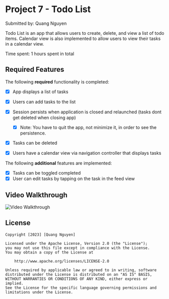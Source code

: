 # Project 7 - Todo List

Submitted by: Quang Nguyen

Todo List is an app that allows users to create, delete, and view a list of todo items. Calendar view is also implemented to allow users to view their tasks in a calendar view.

Time spent: 1 hours spent in total

## Required Features

The following **required** functionality is completed:

- [x] App displays a list of tasks
- [x] Users can add tasks to the list
- [x] Session persists when application is closed and relaunched (tasks dont get deleted when closing app) 
  - [x] Note: You have to quit the app, not minimize it, in order to see the persistence.
- [x] Tasks can be deleted
- [x] Users have a calendar view via navigation controller that displays tasks	


The following **additional** features are implemented:

- [x] Tasks can be toggled completed
- [x] User can edit tasks by tapping on the task in the feed view

## Video Walkthrough

<img src='https://media.giphy.com/media/v1.Y2lkPTc5MGI3NjExN2xqYW55eHFnNzMxZTBqY3d1M3hweXpieWNmZXdmbmZrNGdxMDVncyZlcD12MV9pbnRlcm5hbF9naWZfYnlfaWQmY3Q9Zw/Z7oRHCsRZZbwNOZ8eR/giphy.gif' title='Video Walkthrough' width='' alt='Video Walkthrough' />

## License

    Copyright [2023] [Quang Nguyen]

    Licensed under the Apache License, Version 2.0 (the "License");
    you may not use this file except in compliance with the License.
    You may obtain a copy of the License at

        http://www.apache.org/licenses/LICENSE-2.0

    Unless required by applicable law or agreed to in writing, software
    distributed under the License is distributed on an "AS IS" BASIS,
    WITHOUT WARRANTIES OR CONDITIONS OF ANY KIND, either express or implied.
    See the License for the specific language governing permissions and
    limitations under the License.
